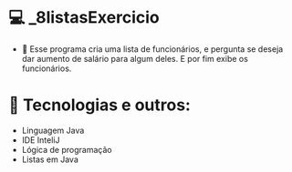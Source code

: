 # 💻 _8listasExercicio
- 🎯 Esse programa cria uma lista de funcionários, e pergunta se deseja dar aumento de salário para algum deles. E por fim exibe os funcionários.

# 🔧 Tecnologias e outros:
- Linguagem Java
- IDE InteliJ
- Lógica de programação
- Listas em Java
